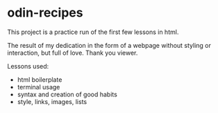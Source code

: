 # odin-recipes
This project is a practice run of the first few lessons in html.

The result of my dedication in the form of a webpage without styling or interaction, but full of love. Thank you viewer.

Lessons used:
- html boilerplate
- terminal usage
- syntax and creation of good habits
- style, links, images, lists